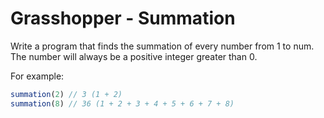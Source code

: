 # Grasshopper - Summation

Write a program that finds the summation of every number from 1 to num. The number will always be a positive integer greater than 0.

For example:

```javascript
summation(2) // 3 (1 + 2)
summation(8) // 36 (1 + 2 + 3 + 4 + 5 + 6 + 7 + 8)
```
